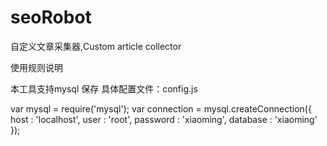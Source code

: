 # seoRobot
自定义文章采集器,Custom article collector

使用规则说明

本工具支持mysql 保存
具体配置文件：config.js

var mysql      = require('mysql');
var connection = mysql.createConnection({
    host     : 'localhost',
    user     : 'root',
    password : 'xiaoming',
    database : 'xiaoming'
});

